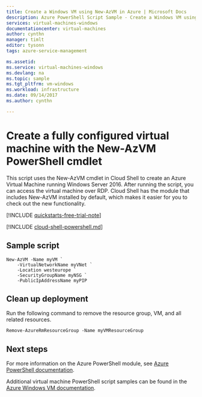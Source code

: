 ```yaml
---
title: Create a Windows VM using New-AzVM in Azure | Microsoft Docs
description: Azure PowerShell Script Sample - Create a Windows VM using the New-AzVM cmdlet.
services: virtual-machines-windows
documentationcenter: virtual-machines
author: cynthn
manager: timlt
editor: tysonn
tags: azure-service-management

ms.assetid:
ms.service: virtual-machines-windows
ms.devlang: na
ms.topic: sample
ms.tgt_pltfrm: vm-windows
ms.workload: infrastructure
ms.date: 09/14/2017
ms.author: cynthn

---
```


# Create a fully configured virtual machine with the New-AzVM PowerShell cmdlet

This script uses the New-AzVM cmdlet in Cloud Shell to create an Azure Virtual Machine running Windows Server 2016. After running the script, you can access the virtual machine over RDP. Cloud Shell has the module that includes New-AzVM installed by default, which makes it easier for you to check out the new functionality.



[!INCLUDE [quickstarts-free-trial-note](../../../includes/quickstarts-free-trial-note.md)]

[!INCLUDE [cloud-shell-powershell.md](../../../includes/cloud-shell-powershell.md)]

## Sample script


```azurepowershell-interactive
New-AzVM -Name myVM `
	-VirtualNetworkName myVNet `
	-Location westeurope `
	-SecurityGroupName myNSG `
	-PublicIpAddressName myPIP 
```


## Clean up deployment 

Run the following command to remove the resource group, VM, and all related resources.

```azurepowershell-interactive
Remove-AzureRmResourceGroup -Name myVMResourceGroup
```


## Next steps

For more information on the Azure PowerShell module, see [Azure PowerShell documentation](/powershell/azure/overview).

Additional virtual machine PowerShell script samples can be found in the [Azure Windows VM documentation](../windows/powershell-samples.md?toc=%2fazure%2fvirtual-machines%2fwindows%2ftoc.json).
